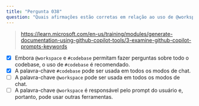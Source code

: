 ```yaml
---
title: "Pergunta 038"
question: "Quais afirmações estão corretas em relação ao uso de @workspace e #codebase? (Selecione duas.)"
---
```


> https://learn.microsoft.com/en-us/training/modules/generate-documentation-using-github-copilot-tools/3-examine-github-copilot-prompts-keywords
- [x] Embora `@workspace` e `#codebase` permitam fazer perguntas sobre todo o codebase, o uso de `#codebase` é recomendado.
- [x] A palavra-chave `#codebase` pode ser usada em todos os modos de chat.
- [ ] A palavra-chave `@workspace` pode ser usada em todos os modos de chat.
- [ ] A palavra-chave `@workspace` é responsável pelo prompt do usuário e, portanto, pode usar outras ferramentas.
